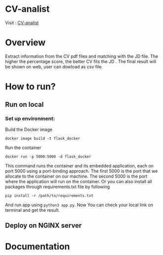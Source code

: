 # CV-analist
Visit : [CV-analist](http://cv.uway.asia)
# Overview
Extract information from the CV pdf files and matching with the JD file. The higher the percentage score, the better CV fits the JD . The final result will be shown on web, user can dowload as csv file.

# How to run?
## Run on local
### Set up environment:

Build the Docker image
```
docker image build -t flask_docker
```
Run the container
```
docker run -p 5000:5000 -d flask_docker
```
This command runs the container and its embedded application, each on port 5000 using a port-binding approach. The first 5000 is the port that we allocate to the container on our machine. The second 5000 is the port where the application will run on the container.
Or you can also install all packages through requirements.txt file by following
```
pip install -r /path/to/requirements.txt
```
And run app using ```python3 app.py```.
Now You can check your local link on terminal and get the result.

## Deploy on NGINX server
# Documentation
